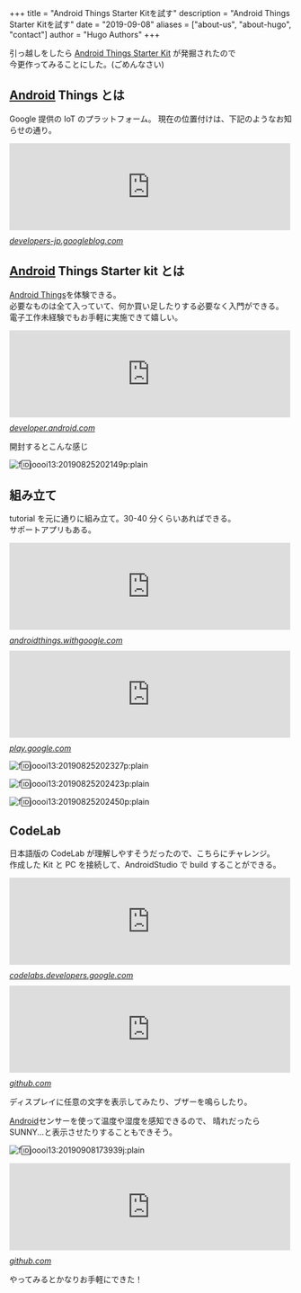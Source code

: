 +++
title = "Android Things Starter Kitを試す"
description = "Android Things Starter Kitを試す"
date = "2019-09-08"
aliases = ["about-us", "about-hugo", "contact"]
author = "Hugo Authors"
+++

引っ越しをしたら
[Android Things Starter Kit](http://d.hatena.ne.jp/keyword/Android) が発掘されたので  
今更作ってみることにした。(ごめんなさい)

## [Android](http://d.hatena.ne.jp/keyword/Android) Things とは

Google 提供の IoT のプラットフォーム。
現在の位置付けは、下記のようなお知らせの通り。

<iframe src="https://hatenablog-parts.com/embed?url=https%3A%2F%2Fdevelopers-jp.googleblog.com%2F2019%2F02%2Fan-update-on-android-things.html" title="Android Things についてのお知らせ" class="embed-card embed-webcard" scrolling="no" frameborder="0" style="display: block; width: 100%; height: 155px; max-width: 500px; margin: 10px 0px;"></iframe>
<cite class="hatena-citation"><a href="https://developers-jp.googleblog.com/2019/02/an-update-on-android-things.html">developers-jp.googleblog.com</a></cite>

## [Android](http://d.hatena.ne.jp/keyword/Android) Things Starter kit とは

[Android Things](http://d.hatena.ne.jp/keyword/Android)を体験できる。  
必要なものは全て入っていて、何か買い足したりする必要なく入門ができる。
電子工作未経験でもお手軽に実施できて嬉しい。

<iframe src="https://hatenablog-parts.com/embed?url=https%3A%2F%2Fdeveloper.android.com%2Fthings%2Fget-started%2Fkits" title="Get started with kits  |  Android Things  |  Android Developers" class="embed-card embed-webcard" scrolling="no" frameborder="0" style="display: block; width: 100%; height: 155px; max-width: 500px; margin: 10px 0px;"></iframe>
<cite class="hatena-citation"><a href="https://developer.android.com/things/get-started/kits">developer.android.com</a></cite>

開封するとこんな感じ

<span itemscope="" itemtype="http://schema.org/Photograph">![f:id:joooi13:20190825202149p:plain](https://cdn-ak.f.st-hatena.com/images/fotolife/j/joooi13/20190825/20190825202149.png "f:id:joooi13:20190825202149p:plain")</span>

## 組み立て

tutorial を元に通りに組み立て。30-40 分くらいあればできる。  
サポートアプリもある。

<iframe src="https://hatenablog-parts.com/embed?url=https%3A%2F%2Fandroidthings.withgoogle.com%2F%23!%2Fkits%2Fstarter-kit" title="Build with Android Things" class="embed-card embed-webcard" scrolling="no" frameborder="0" style="display: block; width: 100%; height: 155px; max-width: 500px; margin: 10px 0px;"></iframe>
<cite class="hatena-citation"><a href="https://androidthings.withgoogle.com/#!/kits/starter-kit">androidthings.withgoogle.com</a></cite>

<iframe src="https://hatenablog-parts.com/embed?url=https%3A%2F%2Fplay.google.com%2Fstore%2Fapps%2Fdetails%3Fid%3Dcom.google.android.things.companion%26hl%3Den" title="Android Things Toolkit - Apps on Google Play" class="embed-card embed-webcard" scrolling="no" frameborder="0" style="display: block; width: 100%; height: 155px; max-width: 500px; margin: 10px 0px;"></iframe>
<cite class="hatena-citation"><a href="https://play.google.com/store/apps/details?id=com.google.android.things.companion&amp;hl=en">play.google.com</a></cite>

<span itemscope="" itemtype="http://schema.org/Photograph">![f:id:joooi13:20190825202327p:plain](https://cdn-ak.f.st-hatena.com/images/fotolife/j/joooi13/20190825/20190825202327.png "f:id:joooi13:20190825202327p:plain")</span>

<span itemscope="" itemtype="http://schema.org/Photograph">![f:id:joooi13:20190825202423p:plain](https://cdn-ak.f.st-hatena.com/images/fotolife/j/joooi13/20190825/20190825202423.png "f:id:joooi13:20190825202423p:plain")</span>

<span itemscope="" itemtype="http://schema.org/Photograph">![f:id:joooi13:20190825202450p:plain](https://cdn-ak.f.st-hatena.com/images/fotolife/j/joooi13/20190825/20190825202450.png "f:id:joooi13:20190825202450p:plain")</span>

## CodeLab

日本語版の CodeLab が理解しやすそうだったので、こちらにチャレンジ。  
作成した Kit と PC を接続して、AndroidStudio で build することができる。

<iframe src="https://hatenablog-parts.com/embed?url=https%3A%2F%2Fcodelabs.developers.google.com%2Fcodelabs%2Fandroidthings-playground-jp%2F%230" title="Android Things であそぼう！" class="embed-card embed-webcard" scrolling="no" frameborder="0" style="display: block; width: 100%; height: 155px; max-width: 500px; margin: 10px 0px;"></iframe>
<cite class="hatena-citation"><a href="https://codelabs.developers.google.com/codelabs/androidthings-playground-jp/#0">codelabs.developers.google.com</a></cite>

<iframe src="https://hatenablog-parts.com/embed?url=https%3A%2F%2Fgithub.com%2Fandroidthings%2Fdrivers-samples" title="androidthings/drivers-samples" class="embed-card embed-webcard" scrolling="no" frameborder="0" style="display: block; width: 100%; height: 155px; max-width: 500px; margin: 10px 0px;"></iframe>
<cite class="hatena-citation"><a href="https://github.com/androidthings/drivers-samples">github.com</a></cite>

ディスプレイに任意の文字を表示してみたり、ブザーを鳴らしたり。

[Android](http://d.hatena.ne.jp/keyword/Android)センサーを使って温度や湿度を感知できるので、
晴れだったら SUNNY...と表示させたりすることもできそう。

<span itemscope="" itemtype="http://schema.org/Photograph">![f:id:joooi13:20190908173939j:plain](https://cdn-ak.f.st-hatena.com/images/fotolife/j/joooi13/20190908/20190908173939.jpg "f:id:joooi13:20190908173939j:plain")</span>

<iframe src="https://hatenablog-parts.com/embed?url=https%3A%2F%2Fgithub.com%2Fandroidthings%2Fsample-tensorflow-imageclassifier" title="androidthings/sample-tensorflow-imageclassifier" class="embed-card embed-webcard" scrolling="no" frameborder="0" style="display: block; width: 100%; height: 155px; max-width: 500px; margin: 10px 0px;"></iframe>
<cite class="hatena-citation"><a href="https://github.com/androidthings/sample-tensorflow-imageclassifier">github.com</a></cite>

やってみるとかなりお手軽にできた！
